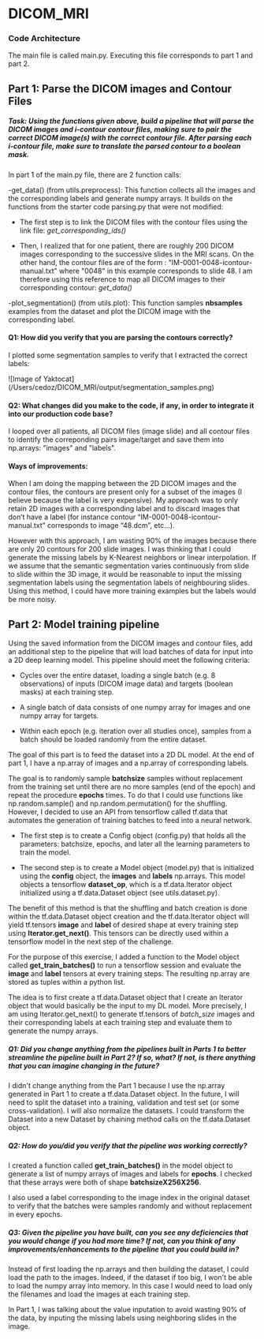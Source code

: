 # DICOM_MRI


### Code Architecture

The main file is called main.py. Executing this file corresponds to part 1 and part 2.


## Part 1: Parse the DICOM images and Contour Files

##### Task: Using the functions given above, build a pipeline that will parse the DICOM images and i-contour contour files, making sure to pair the correct DICOM image(s) with the correct contour file. After parsing each i-contour file, make sure to translate the parsed contour to a boolean mask.

In part 1 of the main.py file, there are 2 function calls:

-get_data() (from utils.preprocess): This function collects all the images and the corresponding labels and generate numpy arrays. It builds on the functions from the starter code parsing.py that were not modified:

* The first step is to link the DICOM files with the contour files using the link file: *get\_corresponding\_ids()*

* Then, I realized that for one patient, there are roughly 200 DICOM images corresponding to the successive slides in the MRI scans. On the other hand, the contour files are of the form : "IM-0001-0048-icontour-manual.txt" where "0048" in this example corresponds to slide 48. I am therefore using this reference to map all DICOM images to their corresponding contour: *get\_data()*

-plot_segmentation() (from utils.plot): This function samples **nbsamples** examples from the dataset and plot the DICOM image with the corresponding label. 

#### Q1: How did you verify that you are parsing the contours correctly?

I plotted some segmentation samples to verify that I extracted the correct labels:

![Image of Yaktocat]
(/Users/cedoz/DICOM_MRI/output/segmentation_samples.png)


#### Q2: What changes did you make to the code, if any, in order to integrate it into our production code base?
 
I looped over all patients, all DICOM files (image slide) and all contour files to identify the correponding pairs image/target and save them into np.arrays: "images" and "labels".


#### Ways of improvements:
When I am doing the mapping between the 2D DICOM images and the contour files, the contours are present only for a subset of the images (I believe because the label is very expensive). My approach was to only retain 2D images with a corresponding label and to discard images that don’t have a label (for instance contour “IM-0001-0048-icontour-manual.txt” corresponds to image “48.dcm”, etc…).

However with this approach, I am wasting 90% of the images because there are only 20 contours for 200 slide images. I was thinking that I could generate the missing labels by K-Nearest neighbors or linear interpolation. If we assume that the semantic segmentation varies continuously from slide to slide within the 3D image, it would be reasonable to input the missing segmentation labels using the segmentation labels of neighbouring slides. Using this method, I could have more training examples but the labels would be more noisy.


## Part 2: Model training pipeline
 

Using the saved information from the DICOM images and contour files, add an additional step to the pipeline that will load batches of data for input into a 2D deep learning model. This pipeline should meet the following criteria:
 
* Cycles over the entire dataset, loading a single batch (e.g. 8 observations) of inputs (DICOM image data) and targets
(boolean masks) at each training step.
 
* A single batch of data consists of one numpy array for images and one numpy array for targets.

* Within each epoch (e.g. iteration over all studies once), samples from a batch should be loaded randomly from the
entire dataset.
 
The goal of this part is to feed the dataset into a 2D DL model. At the end of part 1, I have a np.array of images and a np.array of corresponding labels.

The goal is to randomly sample **batchsize** samples without replacement from the training set until there are no more samples (end of the epoch) and repeat the procedure **epochs** times. To do that I could use functions like np.random.sample() and np.random.permutation() for the shuffling. However, I decided to use an API from tensorflow called tf.data that automates the generation of training batches to feed into a neural network. 

* The first step is to create a Config object (config.py) that holds all the parameters: batchsize, epochs, and later all the learning parameters to train the model.

* The second step is to create a Model object (model.py) that is initialized using the **config** object, the **images** and **labels** np.arrays. This model objects a tensorflow **dataset\_op**, which is a tf.data.Iterator object initialized using a tf.data.Dataset object (see utils.dataset.py).

The benefit of this method is that the shuffling and batch creation is done within the tf.data.Dataset object creation and the tf.data.Iterator object will yield tf.tensors **image** and **label** of desired shape at every training step using **Iterator.get_next()**. This tensors can be directly used within a tensorflow model in the next step of the challenge.

For the purpose of this exercise, I added a function to the Model object called **get\_train\_batches()** to run a tensorflow session and evaluate the **image** and **label** tensors at every training steps. The resulting np.array are stored as tuples within a python list.

The idea is to first create a tf.data.Dataset object that  I create an Iterator object that would basically be the input to my DL model. More precisely, I am using Iterator.get_next() to generate tf.tensors  of *batch_size* images and their corresponding labels at each training step and evaluate them to generate the numpy arrays.



##### Q1: Did you change anything from the pipelines built in Parts 1 to better streamline the pipeline built in Part 2? If so, what? If not, is there anything that you can imagine changing in the future?

I didn't change anything from the Part 1 because I use the np.array generated in Part 1 to create a tf.data.Dataset object. In the future, I will need to split the dataset into a training, validation and test set (or some cross-validation). I will also normalize the datasets. I could transform the Dataset into a new Dataset by chaining method calls on the tf.data.Dataset object.

##### Q2: How do you/did you verify that the pipeline was working correctly?
 
I created a function called **get\_train\_batches()** in the model object to generate a list of numpy arrays of images and labels for **epochs**. I checked that these arrays were both of shape **batchsizeX256X256**.

I also used a label corresponding to the image index in the original dataset to verify that the batches were samples randomly and without replacement in every epochs.
 
##### Q3: Given the pipeline you have built, can you see any deficiencies that you would change if you had more time? If not, can you think of any improvements/enhancements to the pipeline that you could build in?

Instead of first loading the np.arrays and then building the dataset, I could load the path to the images. Indeed, if the dataset if too big, I won't be able to load the numpy array into memory. In this case I would need to load only the filenames and load the images at each training step.

In Part 1, I was talking about the value inputation to avoid wasting 90% of the data, by inputing the missing labels using neighboring slides in the image.
 